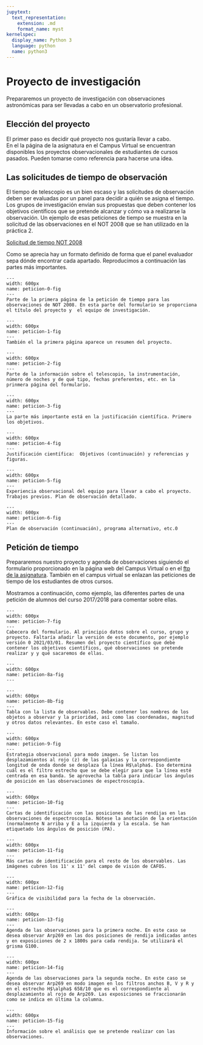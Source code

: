 ```yaml
---
jupytext:
  text_representation:
    extension: .md
    format_name: myst
kernelspec:
  display_name: Python 3
  language: python
  name: python3
---
```


# Proyecto de investigación

Prepararemos un proyecto de investigación con observaciones astronómicas para ser llevadas a cabo en un observatorio profesional.

## Elección del proyecto
El primer paso es decidir qué proyecto nos gustaría llevar a cabo.  
En el la página de la asignatura en el Campus Virtual se encuentran disponibles los proyectos observacionales de estudiantes de cursos pasados. Pueden tomarse como referencia para hacerse una idea.

## Las solicitudes de tiempo de observación
El tiempo de telescopio es un bien escaso y las solicitudes de observación deben ser evaluadas por un panel para decidir a quién se asigna el tiempo. Los grupos de investigación envían sus propuestas que deben contener los objetivos científicos que se pretende alcanzar y cómo va a realizarse la observación. Un ejemplo de esas peticiones de tiempo se muestra en la solicitud de las observaciones en el NOT 2008 que se han utilizado en la práctica 2.

[Solicitud de tiempo NOT 2008](https://guaix.fis.ucm.es/~jaz/master_TEA/observaciones_NOT_2008/Peticion_NOT_CII_158.pdf)
 
Como se aprecia hay un formato definido de forma que el panel evaluador sepa dónde encontrar cada apartado. Reproducimos a continuación las partes más importantes.


```{figure} /_static/lecture_specific/p4_observaciones/p4_1_peticion_0.png
---
width: 600px
name: peticion-0-fig
---
Parte de la primera página de la petición de tiempo para las observaciones de NOT 2008. En esta parte del formulario se proporciona el título del proyecto y  el equipo de investigación. 
```

```{figure} /_static/lecture_specific/p4_observaciones/p4_1_peticion_1.png
---
width: 600px
name: peticion-1-fig
---
También el la primera página aparece un resumen del proyecto.
```

```{figure} /_static/lecture_specific/p4_observaciones/p4_1_peticion_2.png
---
width: 600px
name: peticion-2-fig
---
Parte de la información sobre el telescopio, la instrumentación, número de noches y de qué tipo, fechas preferentes, etc. en la prinmera página del formulario.
```

```{figure} /_static/lecture_specific/p4_observaciones/p4_1_peticion_3.png
---
width: 600px
name: peticion-3-fig
---
La parte más importante está en la justificación científica. Primero los objetivos.
```


```{figure} /_static/lecture_specific/p4_observaciones/p4_1_peticion_4.png
---
width: 600px
name: peticion-4-fig
---
Justificación científica:  Objetivos (continuación) y referencias y figuras.
```



```{figure} /_static/lecture_specific/p4_observaciones/p4_1_peticion_5.png
---
width: 600px
name: peticion-5-fig
---
Experiencia observacional del equipo para llevar a cabo el proyecto. Trabajos previos. Plan de observación detallado.
```

```{figure} /_static/lecture_specific/p4_observaciones/p4_1_peticion_6.png
---
width: 600px
name: peticion-6-fig
---
Plan de observación (continuación), programa alternativo, etc.0
```

## Petición de tiempo

Prepararemos nuestro proyecto y agenda de observaciones siguiendo el formulario proporcionado en la página web del Campus Virtual o en el [ftp de la asignatura](https://guaix.fis.ucm.es/~jaz/master_TEA/Preparacion_Observaciones/). También en el campus virtual se enlazan las peticiones de tiempo de los estudiantes de otros cursos.

Mostramos a continuación, como ejemplo, las diferentes partes de una petición de alumnos del curso 2017/2018 para comentar sobre ellas.

```{figure} /_static/lecture_specific/p4_observaciones/p4_1_peticion_7.png
---
width: 600px
name: peticion-7-fig
---
Cabecera del formulario. Al principio datos sobre el curso, grupo y proyecto. Faltaría añadir la versión de este documento, por ejemplo versión 0 2021/03/01. Resumen del proyecto científico que debe contener los objetivos científicos, qué observaciones se pretende realizar y y qué sacaremos de ellas. 
```

```{figure} /_static/lecture_specific/p4_observaciones/p4_1_peticion_8a.png
---
width: 600px
name: peticion-8a-fig
---
```

```{figure} /_static/lecture_specific/p4_observaciones/p4_1_peticion_8b.png
---
width: 600px
name: peticion-8b-fig
---
Tabla con la lista de observables. Debe contener los nombres de los objetos a observar y la prioridad, así como las coordenadas, magnitud y otros datos relevantes. En este caso el tamaño.
```

```{figure} /_static/lecture_specific/p4_observaciones/p4_1_peticion_9.png
---
width: 600px
name: peticion-9-fig
---
Estrategia observacional para modo imagen. Se listan los desplazamientos al rojo (z) de las galaxias y la correspondiente longitud de onda donde se desplaza la línea H$\alpha$. Eso determina cuál es el filtro estrecho que se debe elegir para que la línea esté centrada en esa banda. Se aprovecha la tabla para indicar los ángulos de posición en las observaciones de espectroscopía.
```
```{figure} /_static/lecture_specific/p4_observaciones/p4_1_peticion_10.png
---
width: 600px
name: peticion-10-fig
---
Cartas de identificación con las posiciones de las rendijas en las observaciones de espectroscopía. Nótese la anotación de la orientación (normalmente N arriba y E a la izquierda y la escala. Se han etiquetado los ángulos de posición (PA). 
```

```{figure} /_static/lecture_specific/p4_observaciones/p4_1_peticion_11.png
---
width: 600px
name: peticion-11-fig
---
Más cartas de identificación para el resto de los observables. Las imágenes cubren los 11' x 11' del campo de visión de CAFOS.
```

```{figure} /_static/lecture_specific/p4_observaciones/p4_1_peticion_12.png
---
width: 600px
name: peticion-12-fig
---
Gráfica de visibilidad para la fecha de la observación.
```

```{figure} /_static/lecture_specific/p4_observaciones/p4_1_peticion_13.png
---
width: 600px
name: peticion-13-fig
---
Agenda de las observaciones para la primera noche. En este caso se desea observar Arp269 en las dos posiciones de rendija indicadas antes y en exposiciones de 2 x 1800s para cada rendija. Se utilizará el grisma G100.
```

```{figure} /_static/lecture_specific/p4_observaciones/p4_1_peticion_14.png
---
width: 600px
name: peticion-14-fig
---
Agenda de las observaciones para la segunda noche. En este caso se desea observar Arp269 en modo imagen en los filtros anchos B, V y R y en el estrecho H$\alpha$ 658/10 que es el correspondiente al desplazamiento al rojo de Arp269. Las exposiciones se fraccionarán como se indica en última la columna.
```
```{figure} /_static/lecture_specific/p4_observaciones/p4_1_peticion_15.png
---
width: 600px
name: peticion-15-fig
---
Información sobre el análisis que se pretende realizar con las observaciones.
```